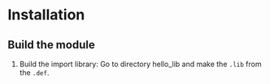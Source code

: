 Installation
============

Build the module
----------------

1) Build the import library:
Go to directory hello_lib and make the ```.lib``` from the ```.def```.
